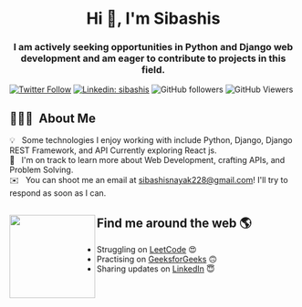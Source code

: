 <h1 align="center">Hi 👋, I'm Sibashis</h1>
<h3 align="center">I am actively seeking opportunities in Python and Django web development and am eager to contribute to projects in this field. </h3>


[![Twitter Follow](https://img.shields.io/twitter/follow/sibashis_nayak?label=Follow)](https://twitter.com/intent/follow?screen_name=sibashis_nayak)
[![Linkedin: sibashis](https://img.shields.io/badge/-sibashis-blue?style=flat-square&logo=Linkedin&logoColor=white&link=https://www.linkedin.com/in/sibashis-nayak/)](https://www.linkedin.com/in/sibashis-nayak/)
![GitHub followers](https://img.shields.io/github/followers/sibashis9692?label=Follow&style=social)
![GitHub Viewers](https://komarev.com/ghpvc/?username=sibashis9692&label=Profile%20views&color=0e75b6&style=flat)


## 👨🏻‍💻 &nbsp;About Me

💡 &nbsp; Some technologies I enjoy working with include Python, Django, Django REST Framework, and API Currently exploring React js.\
🌱 &nbsp; I'm on track to learn more about Web Development, crafting APIs, and Problem Solving.\
✉️ &nbsp; You can shoot me an email at sibashisnayak228@gmail.com! I'll try to respond as soon as I can.



## Find me around the web 🌎 <a href="https://www.linkedin.com/in/tanyarajhans/"><img align="left" width="150" height="146" src="https://github.com/M0nica/M0nica/blob/main/octomonica/m0nica-octocat-rotating.gif?raw=true"></a>

- Struggling on <a href="https://leetcode.com/sibashisnayak9692/">LeetCode</a> 😍
- Practising on <a href="https://auth.geeksforgeeks.org/user/sibashisnayak228/practice">GeeksforGeeks</a> 🙃
- Sharing updates on <a href="https://www.linkedin.com/in/sibashis-nayak-61a74b219/">LinkedIn</a> 😇
